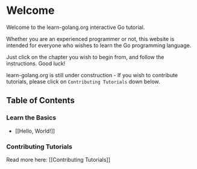 # Welcome

Welcome to the learn-golang.org interactive Go tutorial. 

Whether you are an experienced programmer or not, this website is intended for everyone who wishes to learn the Go programming language.

Just click on the chapter you wish to begin from, and follow the instructions. Good luck!

learn-golang.org is still under construction - If you wish to contribute tutorials, please click on `Contributing Tutorials` down below.

Table of Contents
-----------------

### Learn the Basics

- [[Hello, World!]]

### Contributing Tutorials

Read more here: [[Contributing Tutorials]]

